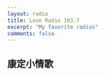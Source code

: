 ```yaml
---
layout: radio
title: Love Radio 103.7
excerpt: "My favorite radios"
comments: false
---
```

## 康定小情歌
